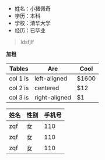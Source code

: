 - 姓名：小猪佩奇
- 学历：本科
- 学校：清华大学
- 经历：已毕业
>ldsfjlf

**加粗**

| Tables   |      Are      |  Cool |
|----------|-------------|------|
| col 1 is |  left-aligned | $1600 |
| col 2 is |    centered   |   $12 |
| col 3 is | right-aligned |    $1 |

|姓名|性别|手机号|
|--|--|--|
|zqf|女|110|
|zqf|女|110|
|zqf|女|110|


